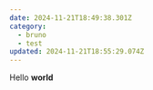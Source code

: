 ```yaml
---
date: 2024-11-21T18:49:38.301Z
category:
  - bruno
  - test
updated: 2024-11-21T18:55:29.074Z
---
```


Hello **world**